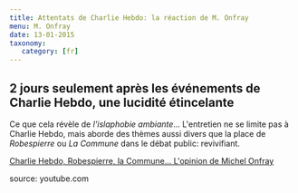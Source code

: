 ```yaml
---
title: Attentats de Charlie Hebdo: la réaction de M. Onfray
menu: M. Onfray
date: 13-01-2015
taxonomy:
   category: [fr]
---
```


## 2 jours seulement après les événements de Charlie Hebdo, une lucidité étincelante

Ce que cela révèle de *l'islaphobie ambiante*...
L'entretien ne se limite pas à Charlie Hebdo, mais aborde des thèmes aussi divers que la place de *Robespierre* ou *La Commune* dans le débat public: revivifiant.

[Charlie Hebdo, Robespierre, la Commune... L'opinion de Michel Onfray](https://www.youtube.com/watch?v=67ctejvmVko)

source: youtube.com